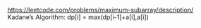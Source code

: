 https://leetcode.com/problems/maximum-subarray/description/  
Kadane’s Algorithm: dp[i] = max(dp[i-1]+a[i],a[i])